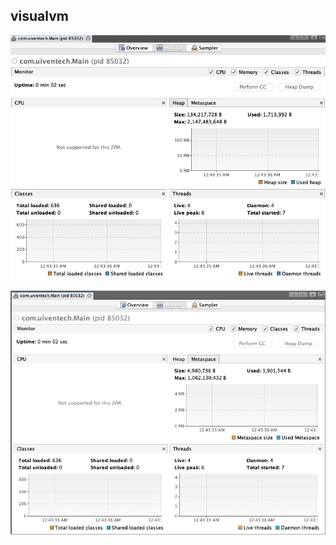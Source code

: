 ## visualvm

![enter image description here](src/main/resources/PID-1.jpg)

![enter image description here](src/main/resources/PID-2.jpg)
